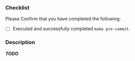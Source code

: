 <!-- markdownlint-disable MD041 -->
### Checklist

Please Confirm that you have completed the following:

- [ ] Executed and successfully completed `make pre-commit`.

### Description

<!-- What did you fix, change? -->

***TODO***
